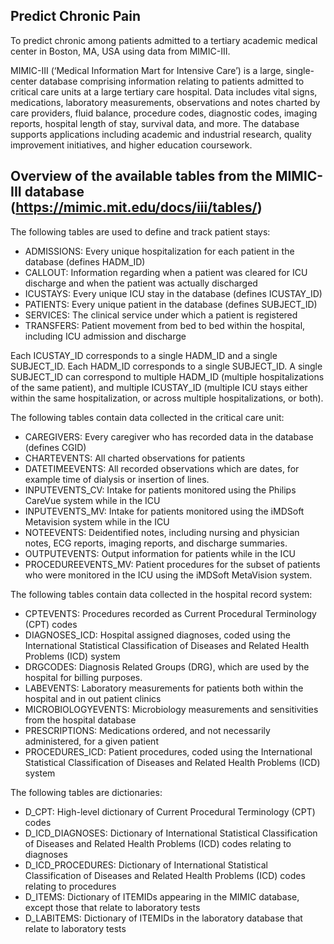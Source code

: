 ## Predict Chronic Pain 
To predict chronic among patients admitted to a tertiary academic medical center in Boston, MA, USA using data from MIMIC-III. 

MIMIC-III (‘Medical Information Mart for Intensive Care’) is a large, single-center database comprising information relating to patients admitted to critical care units at a large tertiary care hospital. Data includes vital signs, medications, laboratory measurements, observations and notes charted by care providers, fluid balance, procedure codes, diagnostic codes, imaging reports, hospital length of stay, survival data, and more. The database supports applications including academic and industrial research, quality improvement initiatives, and higher education coursework.

## Overview of the available tables from the MIMIC-III database (https://mimic.mit.edu/docs/iii/tables/)

The following tables are used to define and track patient stays:

* ADMISSIONS: Every unique hospitalization for each patient in the database (defines HADM_ID)
* CALLOUT: Information regarding when a patient was cleared for ICU discharge and when the patient was actually discharged
* ICUSTAYS: Every unique ICU stay in the database (defines ICUSTAY_ID)
* PATIENTS: Every unique patient in the database (defines SUBJECT_ID)
* SERVICES: The clinical service under which a patient is registered
* TRANSFERS: Patient movement from bed to bed within the hospital, including ICU admission and discharge

Each ICUSTAY_ID corresponds to a single HADM_ID and a single SUBJECT_ID. Each HADM_ID corresponds to a single SUBJECT_ID. A single SUBJECT_ID can correspond to multiple HADM_ID (multiple hospitalizations of the same patient), and multiple ICUSTAY_ID (multiple ICU stays either within the same hospitalization, or across multiple hospitalizations, or both).

The following tables contain data collected in the critical care unit:

* CAREGIVERS: Every caregiver who has recorded data in the database (defines CGID)
* CHARTEVENTS: All charted observations for patients
* DATETIMEEVENTS: All recorded observations which are dates, for example time of dialysis or insertion of lines.
* INPUTEVENTS_CV: Intake for patients monitored using the Philips CareVue system while in the ICU
* INPUTEVENTS_MV: Intake for patients monitored using the iMDSoft Metavision system while in the ICU
* NOTEEVENTS: Deidentified notes, including nursing and physician notes, ECG reports, imaging reports, and discharge summaries.
* OUTPUTEVENTS: Output information for patients while in the ICU
* PROCEDUREEVENTS_MV: Patient procedures for the subset of patients who were monitored in the ICU using the iMDSoft MetaVision system.


The following tables contain data collected in the hospital record system:

* CPTEVENTS: Procedures recorded as Current Procedural Terminology (CPT) codes
* DIAGNOSES_ICD: Hospital assigned diagnoses, coded using the International Statistical Classification of Diseases and Related Health Problems (ICD) system
* DRGCODES: Diagnosis Related Groups (DRG), which are used by the hospital for billing purposes.
* LABEVENTS: Laboratory measurements for patients both within the hospital and in out patient clinics
* MICROBIOLOGYEVENTS: Microbiology measurements and sensitivities from the hospital database
* PRESCRIPTIONS: Medications ordered, and not necessarily administered, for a given patient
* PROCEDURES_ICD: Patient procedures, coded using the International Statistical Classification of Diseases and Related Health Problems (ICD) system


The following tables are dictionaries:

* D_CPT: High-level dictionary of Current Procedural Terminology (CPT) codes
* D_ICD_DIAGNOSES: Dictionary of International Statistical Classification of Diseases and Related Health Problems (ICD) codes relating to diagnoses
* D_ICD_PROCEDURES: Dictionary of International Statistical Classification of Diseases and Related Health Problems (ICD) codes relating to procedures
* D_ITEMS: Dictionary of ITEMIDs appearing in the MIMIC database, except those that relate to laboratory tests
* D_LABITEMS: Dictionary of ITEMIDs in the laboratory database that relate to laboratory tests
